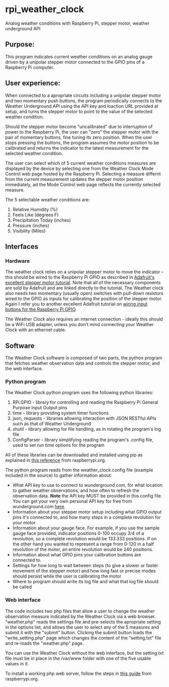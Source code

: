 # rpi_weather_clock
Analog weather conditions with Raspberry Pi, stepper motor, weather underground API

## Purpose: 

This program indicates current weather conditions on an analog gauge driven by a unipolar stepper motor connected to the GPIO pins of a Raspberry Pi computer.

## User experience: 

When connected to a apropriate circuits including a unipolar stepper motor and two momentary push buttons, the program periodically connects to the Weather Underground API using the API key and loaction URL provided at setup, and turns the stepper motor to point to the value of the selected weather condition. 

Should the stepper motor become "uncalibrated" due to interruption of power to the Raspberry Pi, the user can "zero" the stepper motor with the pair of momentary buttons, fine tuning its zero position. When the user stops pressing the buttons, the program assumes the motor position to be calibrated and returns the indicator to the latest measurement for the selected weather condition.

The user can select which of 5 current weather conditions measures are displayed by the device by selecting one from the Weather Clock Mode Control web page hosted by the Raspberry Pi. Selecting a measure differnt from the current measurement updates the stepper motor position immediately, ad the Mode Control web page reflects the currently selected measure.

The 5 selectable weather conditions are:  

1. Relative Humidity (%)
2. Feels Like (degrees F)
3. Precipitation Today (inches)
4. Pressure (inches)
5. Visibility (Miles)

## Interfaces

### Hardware

The weather clock relies on a unipolar stepper motor to move the indicator - this should be wired to the Raspberry Pi GPIO as described in [Adafruit's excellent stepper motor tutorial](https://learn.adafruit.com/adafruits-raspberry-pi-lesson-10-stepper-motors). Note that all of the necessary components are sold by Adafruit and are linked directly to the tutorial. The Weather clock also needs two momentary (usually open) switches with pull-down resistors wired to the GPIO as inputs for calibrating the position of the stepper motor. Again I refer you to another excellent Adafruit tutorial on [wiring input buttons for the Raspberry Pi GPIO](https://learn.adafruit.com/playing-sounds-and-using-buttons-with-raspberry-pi/bread-board-setup-for-input-buttons).

The Weather Clock also requires an internet connection - ideally this should be a WiFi USB adapter, unless you don't mind connecting your Weather Clock with an ethernet cable.

## Software

The Weather Clock software is composed of two parts, the python program that fetches weather observation data and controls the stepper motor, and the web interface.

### Python program

The Weather Clock python program uses the following python libraries:

1. RPi.GPIO - library for controlling and reading the Raspberry Pi General Purpose Input Output pins
2. time - library providing system timer functions
3. json, requests - libraries allowing interaction with JSON RESTful APIs such as that of Weather Underground
4. shutil - library allowing for file handling, as in rotating the program's log file
5. ConfigParser - library simplifying reading the program's .config file, used to set run time options for the program

All of these libraries can be downloaded and installed using pip as explained in [this reference](https://www.raspberrypi.org/documentation/linux/software/python.md) from raspberrypi.org.

The python program reads from the weather_clock.config file (example included in the source) to gather information about:

* What API key to use to connect to wunderground.com, for what location to gather weather observations, and how often to refresh the observation data. **Note** the API key MUST be provided in this config file. You can get your very own personal API key for free from wunderground.com [here](http://www.wunderground.com/weather/api/d/login.html).
* Information about your stepper motor setup including what GPIO output pins it's connected to, and how many steps in a complete revolution for your motor
* Information about your gauge face. For example, if you use the sample gauge face provided, indicator positions 0-100 occupy 3/4 of a revolution, so a complete revolution would be 133.333 positions. If on the other hand you wanted to represent a range from 0-120 in a half revolution of the motor, an entire revolution would be 240 positions.
* Information about what GPIO pins your calibration buttons are connected to.
* Settings for how long to wait between steps (to give a slower or faster movement of the stepper motor) and how long fast or precise modes should persist while the user is calibrating the motor
* Where to program should write its log file and what that log file should be called

### Web interface

The code includes two php files that allow a user to change the weather observation measure indicated by the Weather Clock via a web browser. "weather.php" reads the settings file and pre-selects the apropriate setting in the options list, and allows the user to select any of the 5 measures and submit it with the "submit" button. Clicking the submit button loads the "write_setting.php" page which changes the content of the "setting.txt" file and re-loads the "weather.php" page.

You can use the Weather Clock without the web interface, but the setting.txt file must be in place in the /var/www folder with one of the five usable values in it.

To install a working php web server, follow the steps in [this guide](https://www.raspberrypi.org/documentation/remote-access/web-server/apache.md) from raspberrypi.org.

